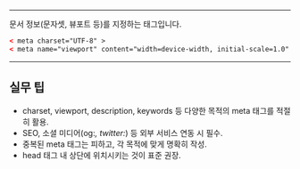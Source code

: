
---
문서 정보(문자셋, 뷰포트 등)를 지정하는 태그입니다.

```html
< meta charset="UTF-8" >
< meta name="viewport" content="width=device-width, initial-scale=1.0" >
```

---

## 실무 팁
- charset, viewport, description, keywords 등 다양한 목적의 meta 태그를 적절히 활용.
- SEO, 소셜 미디어(og:*, twitter:*) 등 외부 서비스 연동 시 필수.
- 중복된 meta 태그는 피하고, 각 목적에 맞게 명확히 작성.
- head 태그 내 상단에 위치시키는 것이 표준 권장.

